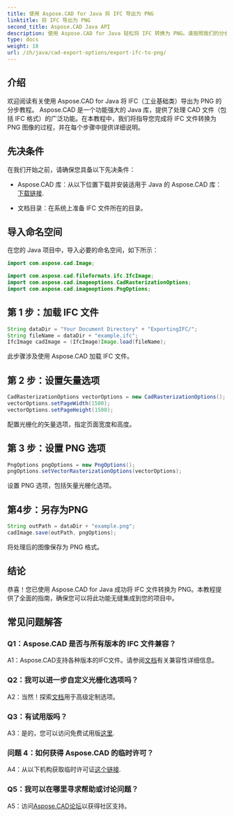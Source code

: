 ```yaml
---
title: 使用 Aspose.CAD for Java 将 IFC 导出为 PNG
linktitle: 将 IFC 导出为 PNG
second_title: Aspose.CAD Java API
description: 使用 Aspose.CAD for Java 轻松将 IFC 转换为 PNG。请按照我们的分步教程进行操作。
type: docs
weight: 18
url: /zh/java/cad-export-options/export-ifc-to-png/
---
```

## 介绍

欢迎阅读有关使用 Aspose.CAD for Java 将 IFC（工业基础类）导出为 PNG 的分步教程。 Aspose.CAD 是一个功能强大的 Java 库，提供了处理 CAD 文件（包括 IFC 格式）的广泛功能。在本教程中，我们将指导您完成将 IFC 文件转换为 PNG 图像的过程，并在每个步骤中提供详细说明。

## 先决条件

在我们开始之前，请确保您具备以下先决条件：

-  Aspose.CAD 库：从以下位置下载并安装适用于 Java 的 Aspose.CAD 库：[下载链接](https://releases.aspose.com/cad/java/).

- 文档目录：在系统上准备 IFC 文件所在的目录。

## 导入命名空间

在您的 Java 项目中，导入必要的命名空间，如下所示：

```java
import com.aspose.cad.Image;

import com.aspose.cad.fileformats.ifc.IfcImage;
import com.aspose.cad.imageoptions.CadRasterizationOptions;
import com.aspose.cad.imageoptions.PngOptions;
```

## 第 1 步：加载 IFC 文件

```java
String dataDir = "Your Document Directory" + "ExportingIFC/";
String fileName = dataDir + "example.ifc";
IfcImage cadImage = (IfcImage)Image.load(fileName);
```

此步骤涉及使用 Aspose.CAD 加载 IFC 文件。

## 第 2 步：设置矢量选项

```java
CadRasterizationOptions vectorOptions = new CadRasterizationOptions();
vectorOptions.setPageWidth(1500);
vectorOptions.setPageHeight(1500);
```

配置光栅化的矢量选项，指定页面宽度和高度。

## 第 3 步：设置 PNG 选项

```java
PngOptions pngOptions = new PngOptions();
pngOptions.setVectorRasterizationOptions(vectorOptions);
```

设置 PNG 选项，包括矢量光栅化选项。

## 第4步：另存为PNG

```java
String outPath = dataDir + "example.png";
cadImage.save(outPath, pngOptions);
```

将处理后的图像保存为 PNG 格式。

## 结论

恭喜！您已使用 Aspose.CAD for Java 成功将 IFC 文件转换为 PNG。本教程提供了全面的指南，确保您可以将此功能无缝集成到您的项目中。

## 常见问题解答

### Q1：Aspose.CAD 是否与所有版本的 IFC 文件兼容？

 A1：Aspose.CAD支持各种版本的IFC文件。请参阅[文档](https://reference.aspose.com/cad/java/)有关兼容性详细信息。

### Q2：我可以进一步自定义光栅化选项吗？

 A2：当然！探索[文档](https://reference.aspose.com/cad/java/)用于高级定制选项。

### Q3：有试用版吗？

A3：是的，您可以访问免费试用版[这里](https://releases.aspose.com/).

### 问题 4：如何获得 Aspose.CAD 的临时许可？

 A4：从以下机构获取临时许可证[这个链接](https://purchase.aspose.com/temporary-license/).

### Q5：我可以在哪里寻求帮助或讨论问题？

A5：访问[Aspose.CAD论坛](https://forum.aspose.com/c/cad/19)以获得社区支持。
